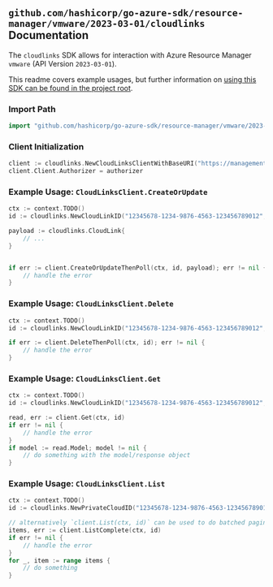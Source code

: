 
## `github.com/hashicorp/go-azure-sdk/resource-manager/vmware/2023-03-01/cloudlinks` Documentation

The `cloudlinks` SDK allows for interaction with Azure Resource Manager `vmware` (API Version `2023-03-01`).

This readme covers example usages, but further information on [using this SDK can be found in the project root](https://github.com/hashicorp/go-azure-sdk/tree/main/docs).

### Import Path

```go
import "github.com/hashicorp/go-azure-sdk/resource-manager/vmware/2023-03-01/cloudlinks"
```


### Client Initialization

```go
client := cloudlinks.NewCloudLinksClientWithBaseURI("https://management.azure.com")
client.Client.Authorizer = authorizer
```


### Example Usage: `CloudLinksClient.CreateOrUpdate`

```go
ctx := context.TODO()
id := cloudlinks.NewCloudLinkID("12345678-1234-9876-4563-123456789012", "example-resource-group", "privateCloudName", "cloudLinkName")

payload := cloudlinks.CloudLink{
	// ...
}


if err := client.CreateOrUpdateThenPoll(ctx, id, payload); err != nil {
	// handle the error
}
```


### Example Usage: `CloudLinksClient.Delete`

```go
ctx := context.TODO()
id := cloudlinks.NewCloudLinkID("12345678-1234-9876-4563-123456789012", "example-resource-group", "privateCloudName", "cloudLinkName")

if err := client.DeleteThenPoll(ctx, id); err != nil {
	// handle the error
}
```


### Example Usage: `CloudLinksClient.Get`

```go
ctx := context.TODO()
id := cloudlinks.NewCloudLinkID("12345678-1234-9876-4563-123456789012", "example-resource-group", "privateCloudName", "cloudLinkName")

read, err := client.Get(ctx, id)
if err != nil {
	// handle the error
}
if model := read.Model; model != nil {
	// do something with the model/response object
}
```


### Example Usage: `CloudLinksClient.List`

```go
ctx := context.TODO()
id := cloudlinks.NewPrivateCloudID("12345678-1234-9876-4563-123456789012", "example-resource-group", "privateCloudName")

// alternatively `client.List(ctx, id)` can be used to do batched pagination
items, err := client.ListComplete(ctx, id)
if err != nil {
	// handle the error
}
for _, item := range items {
	// do something
}
```
